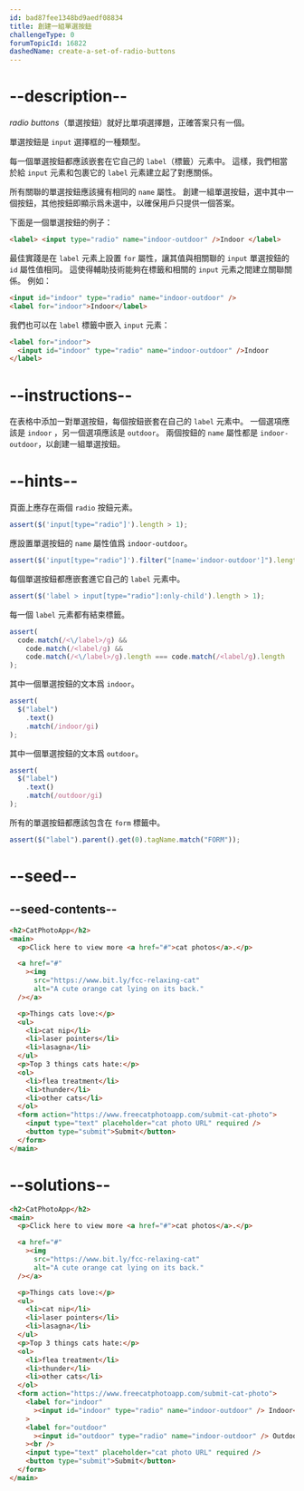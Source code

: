```yaml
---
id: bad87fee1348bd9aedf08834
title: 創建一組單選按鈕
challengeType: 0
forumTopicId: 16822
dashedName: create-a-set-of-radio-buttons
---
```


# --description--

<dfn>radio buttons</dfn>（單選按鈕）就好比單項選擇題，正確答案只有一個。

單選按鈕是 `input` 選擇框的一種類型。

每一個單選按鈕都應該嵌套在它自己的 `label`（標籤）元素中。 這樣，我們相當於給 `input` 元素和包裹它的 `label` 元素建立起了對應關係。

所有關聯的單選按鈕應該擁有相同的 `name` 屬性。 創建一組單選按鈕，選中其中一個按鈕，其他按鈕即顯示爲未選中，以確保用戶只提供一個答案。

下面是一個單選按鈕的例子：

```html
<label> <input type="radio" name="indoor-outdoor" />Indoor </label>
```

最佳實踐是在 `label` 元素上設置 `for` 屬性，讓其值與相關聯的 `input` 單選按鈕的 `id` 屬性值相同。 這使得輔助技術能夠在標籤和相關的 `input` 元素之間建立關聯關係。 例如：

```html
<input id="indoor" type="radio" name="indoor-outdoor" />
<label for="indoor">Indoor</label>
```

我們也可以在 `label` 標籤中嵌入 `input` 元素：

```html
<label for="indoor">
  <input id="indoor" type="radio" name="indoor-outdoor" />Indoor
</label>
```

# --instructions--

在表格中添加一對單選按鈕，每個按鈕嵌套在自己的 `label` 元素中。 一個選項應該是 `indoor` ，另一個選項應該是 `outdoor`。 兩個按鈕的 `name` 屬性都是 `indoor-outdoor`，以創建一組單選按鈕。

# --hints--

頁面上應存在兩個 `radio` 按鈕元素。

```js
assert($('input[type="radio"]').length > 1);
```

應設置單選按鈕的 `name` 屬性值爲 `indoor-outdoor`。

```js
assert($('input[type="radio"]').filter("[name='indoor-outdoor']").length > 1);
```

每個單選按鈕都應嵌套進它自己的 `label` 元素中。

```js
assert($('label > input[type="radio"]:only-child').length > 1);
```

每一個 `label` 元素都有結束標籤。

```js
assert(
  code.match(/<\/label>/g) &&
    code.match(/<label/g) &&
    code.match(/<\/label>/g).length === code.match(/<label/g).length
);
```

其中一個單選按鈕的文本爲 `indoor`。

```js
assert(
  $("label")
    .text()
    .match(/indoor/gi)
);
```

其中一個單選按鈕的文本爲 `outdoor`。

```js
assert(
  $("label")
    .text()
    .match(/outdoor/gi)
);
```

所有的單選按鈕都應該包含在 `form` 標籤中。

```js
assert($("label").parent().get(0).tagName.match("FORM"));
```

# --seed--

## --seed-contents--

```html
<h2>CatPhotoApp</h2>
<main>
  <p>Click here to view more <a href="#">cat photos</a>.</p>

  <a href="#"
    ><img
      src="https://www.bit.ly/fcc-relaxing-cat"
      alt="A cute orange cat lying on its back."
  /></a>

  <p>Things cats love:</p>
  <ul>
    <li>cat nip</li>
    <li>laser pointers</li>
    <li>lasagna</li>
  </ul>
  <p>Top 3 things cats hate:</p>
  <ol>
    <li>flea treatment</li>
    <li>thunder</li>
    <li>other cats</li>
  </ol>
  <form action="https://www.freecatphotoapp.com/submit-cat-photo">
    <input type="text" placeholder="cat photo URL" required />
    <button type="submit">Submit</button>
  </form>
</main>
```

# --solutions--

```html
<h2>CatPhotoApp</h2>
<main>
  <p>Click here to view more <a href="#">cat photos</a>.</p>

  <a href="#"
    ><img
      src="https://www.bit.ly/fcc-relaxing-cat"
      alt="A cute orange cat lying on its back."
  /></a>

  <p>Things cats love:</p>
  <ul>
    <li>cat nip</li>
    <li>laser pointers</li>
    <li>lasagna</li>
  </ul>
  <p>Top 3 things cats hate:</p>
  <ol>
    <li>flea treatment</li>
    <li>thunder</li>
    <li>other cats</li>
  </ol>
  <form action="https://www.freecatphotoapp.com/submit-cat-photo">
    <label for="indoor"
      ><input id="indoor" type="radio" name="indoor-outdoor" /> Indoor</label
    >
    <label for="outdoor"
      ><input id="outdoor" type="radio" name="indoor-outdoor" /> Outdoor</label
    ><br />
    <input type="text" placeholder="cat photo URL" required />
    <button type="submit">Submit</button>
  </form>
</main>
```
